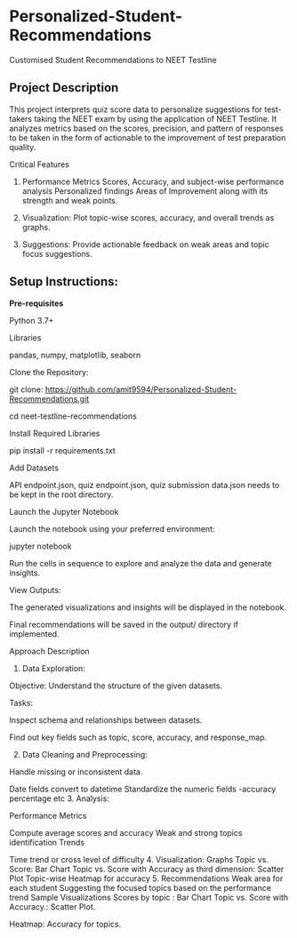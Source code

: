 # Personalized-Student-Recommendations

Customised Student Recommendations to NEET Testline

## Project Description
This project interprets quiz score data to personalize suggestions for test-takers taking the NEET exam by using the application of NEET Testline. It analyzes metrics based on the scores, precision, and pattern of responses to be taken in the form of actionable to the improvement of test preparation quality.
 
Critical Features
 
1) Performance Metrics Scores, Accuracy, and subject-wise performance analysis  Personalized findings Areas of Improvement along with its strength and weak points.

2) Visualization: Plot topic-wise scores, accuracy, and overall trends as graphs.

3) Suggestions: Provide actionable feedback on weak areas and topic focus suggestions.

## Setup Instructions: 

**Pre-requisites**

Python 3.7+

Libraries

pandas, numpy, matplotlib, seaborn

Clone the Repository:

git clone: 
https://github.com/amit9594/Personalized-Student-Recommendations.git

cd neet-testline-recommendations

Install Required Libraries

pip install -r requirements.txt

Add Datasets

API endpoint.json, quiz endpoint.json, quiz submission data.json needs to be kept in the root directory.

Launch the Jupyter Notebook

Launch the notebook using your preferred environment:

jupyter notebook

Run the cells in sequence to explore and analyze the data and generate insights.

View Outputs:

The generated visualizations and insights will be displayed in the notebook.

Final recommendations will be saved in the output/ directory if implemented.

Approach Description

1. Data Exploration:

Objective: Understand the structure of the given datasets.

Tasks:

Inspect schema and relationships between datasets.

Find out key fields such as topic, score, accuracy, and response_map.

2. Data Cleaning and Preprocessing:

Handle missing or inconsistent data.

Date fields convert to datetime
 Standardize the numeric fields -accuracy percentage etc
3. Analysis:
 
Performance Metrics

Compute average scores and accuracy
Weak and strong topics identification
Trends

Time trend or cross level of difficulty
4. Visualization:
 Graphs
Topic vs. Score: Bar Chart
Topic vs. Score with Accuracy as third dimension: Scatter Plot
Topic-wise Heatmap for accuracy
5. Recommendations
Weak area for each student
Suggesting the focused topics based on the performance trend
Sample Visualizations
Scores by topic : Bar Chart
Topic vs. Score with Accuracy.: Scatter Plot.

Heatmap: Accuracy for topics.

